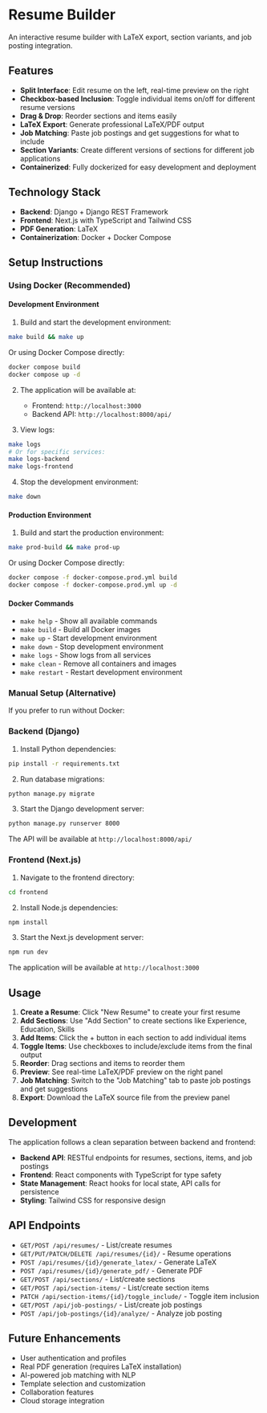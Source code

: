 # Resume Builder

An interactive resume builder with LaTeX export, section variants, and job posting integration.

## Features

- **Split Interface**: Edit resume on the left, real-time preview on the right
- **Checkbox-based Inclusion**: Toggle individual items on/off for different resume versions
- **Drag & Drop**: Reorder sections and items easily
- **LaTeX Export**: Generate professional LaTeX/PDF output
- **Job Matching**: Paste job postings and get suggestions for what to include
- **Section Variants**: Create different versions of sections for different job applications
- **Containerized**: Fully dockerized for easy development and deployment

## Technology Stack

- **Backend**: Django + Django REST Framework
- **Frontend**: Next.js with TypeScript and Tailwind CSS
- **PDF Generation**: LaTeX
- **Containerization**: Docker + Docker Compose

## Setup Instructions

### Using Docker (Recommended)

#### Development Environment

1. Build and start the development environment:
```bash
make build && make up
```

Or using Docker Compose directly:
```bash
docker compose build
docker compose up -d
```

2. The application will be available at:
   - Frontend: `http://localhost:3000`
   - Backend API: `http://localhost:8000/api/`

3. View logs:
```bash
make logs
# Or for specific services:
make logs-backend
make logs-frontend
```

4. Stop the development environment:
```bash
make down
```

#### Production Environment

1. Build and start the production environment:
```bash
make prod-build && make prod-up
```

Or using Docker Compose directly:
```bash
docker compose -f docker-compose.prod.yml build
docker compose -f docker-compose.prod.yml up -d
```

#### Docker Commands

- `make help` - Show all available commands
- `make build` - Build all Docker images
- `make up` - Start development environment
- `make down` - Stop development environment
- `make logs` - Show logs from all services
- `make clean` - Remove all containers and images
- `make restart` - Restart development environment

### Manual Setup (Alternative)

If you prefer to run without Docker:

### Backend (Django)

1. Install Python dependencies:
```bash
pip install -r requirements.txt
```

2. Run database migrations:
```bash
python manage.py migrate
```

3. Start the Django development server:
```bash
python manage.py runserver 8000
```

The API will be available at `http://localhost:8000/api/`

### Frontend (Next.js)

1. Navigate to the frontend directory:
```bash
cd frontend
```

2. Install Node.js dependencies:
```bash
npm install
```

3. Start the Next.js development server:
```bash
npm run dev
```

The application will be available at `http://localhost:3000`

## Usage

1. **Create a Resume**: Click "New Resume" to create your first resume
2. **Add Sections**: Use "Add Section" to create sections like Experience, Education, Skills
3. **Add Items**: Click the + button in each section to add individual items
4. **Toggle Items**: Use checkboxes to include/exclude items from the final output
5. **Reorder**: Drag sections and items to reorder them
6. **Preview**: See real-time LaTeX/PDF preview on the right panel
7. **Job Matching**: Switch to the "Job Matching" tab to paste job postings and get suggestions
8. **Export**: Download the LaTeX source file from the preview panel

## Development

The application follows a clean separation between backend and frontend:

- **Backend API**: RESTful endpoints for resumes, sections, items, and job postings
- **Frontend**: React components with TypeScript for type safety
- **State Management**: React hooks for local state, API calls for persistence
- **Styling**: Tailwind CSS for responsive design

## API Endpoints

- `GET/POST /api/resumes/` - List/create resumes
- `GET/PUT/PATCH/DELETE /api/resumes/{id}/` - Resume operations
- `POST /api/resumes/{id}/generate_latex/` - Generate LaTeX
- `POST /api/resumes/{id}/generate_pdf/` - Generate PDF
- `GET/POST /api/sections/` - List/create sections
- `GET/POST /api/section-items/` - List/create section items
- `PATCH /api/section-items/{id}/toggle_include/` - Toggle item inclusion
- `GET/POST /api/job-postings/` - List/create job postings
- `POST /api/job-postings/{id}/analyze/` - Analyze job posting

## Future Enhancements

- User authentication and profiles
- Real PDF generation (requires LaTeX installation)
- AI-powered job matching with NLP
- Template selection and customization
- Collaboration features
- Cloud storage integration
